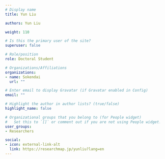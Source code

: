 ```yaml
---
# Display name
title: Yun Liu

authors: Yun Liu

weight: 110

# Is this the primary user of the site?
superuser: false

# Role/position
role: Doctoral Student

# Organizations/Affiliations
organizations:
- name: Sokendai
  url: ""

# Enter email to display Gravatar (if Gravatar enabled in Config)
email: ""

# Highlight the author in author lists? (true/false)
highlight_name: false

# Organizational groups that you belong to (for People widget)
#   Set this to `[]` or comment out if you are not using People widget.
user_groups:
- Researchers

social:
- icon: external-link-alt
  link: https://researchmap.jp/yunliu?lang=en
---
```

